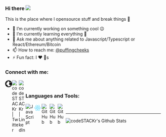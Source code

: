 ### Hi there <img src="https://media.giphy.com/media/hvRJCLFzcasrR4ia7z/giphy.gif" width="25px">
This is the place where I opensource stuff and break things :rofl:

- 🔭 I’m currently working on something cool :wink:
- 🌱 I’m currently learning everything 🤣
- 💬 Ask me about anything related to Javascript/Typescript or React/Ethereum/Bitcoin
- 📫 How to reach me: [@puffingcheeks](https://twitter.com/puffingcheeks)
- ⚡ Fun fact: I :heart: :dog:s

### Connect with me:

[<img align="left" alt="codeSTACKr.com" width="22px" src="https://raw.githubusercontent.com/iconic/open-iconic/master/svg/globe.svg" />](https://dementev.tech)
[<img align="left" alt="codeSTACKr | Twitter" width="22px" src="https://cdn.jsdelivr.net/npm/simple-icons@v3/icons/twitter.svg" />](https://twitter.com/puffingcheeks)
[<img align="left" alt="codeSTACKr | LinkedIn" width="22px" src="https://cdn.jsdelivr.net/npm/simple-icons@v3/icons/linkedin.svg" />](https://twitter.com/nik-dementev)

<br />

### Languages and Tools:

<img align="left" alt="JavaScript" width="26px" src="https://cdn.iconscout.com/icon/free/png-512/typescript-1174965.png" />
<img align="left" alt="React" width="26px" src="https://raw.githubusercontent.com/github/explore/80688e429a7d4ef2fca1e82350fe8e3517d3494d/topics/react/react.png" />
<img align="left" alt="GitHub" width="26px" src="https://upload.wikimedia.org/wikipedia/commons/thumb/4/46/Bitcoin.svg/1024px-Bitcoin.svg.png" />
<img align="left" alt="GitHub" width="26px" src="https://upload.wikimedia.org/wikipedia/commons/thumb/b/b7/ETHEREUM-YOUTUBE-PROFILE-PIC.png/600px-ETHEREUM-YOUTUBE-PROFILE-PIC.png" />
<img align="left" alt="GitHub" width="26px" src="https://upload.wikimedia.org/wikipedia/commons/thumb/1/18/Ipfs-logo-1024-ice-text.png/768px-Ipfs-logo-1024-ice-text.png" />

<br />

---

<img align="left" alt="codeSTACKr's Github Stats" src="https://github-readme-stats.codestackr.vercel.app/api?username=nikdementev&show_icons=true&hide_border=true" />
